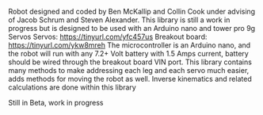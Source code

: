 Robot designed and coded by Ben McKallip and Collin Cook under advising of Jacob Schrum and Steven Alexander.
This library is still a work in progress but is designed to be used with an Arduino nano and tower pro 9g Servos
Servos: https://tinyurl.com/yfc457us
Breakout board: https://tinyurl.com/ykw8mreh
The microcontroller is an Arduino nano, and the robot will run with any 7.2+ Volt battery with 1.5 Amps current, battery should
be wired through the breakout board VIN port.
This library contains many methods to make addressing each leg and each servo much easier, adds methods for moving the robot as well.
Inverse kinematics and related calculations are done within this library

Still in Beta, work in progress
